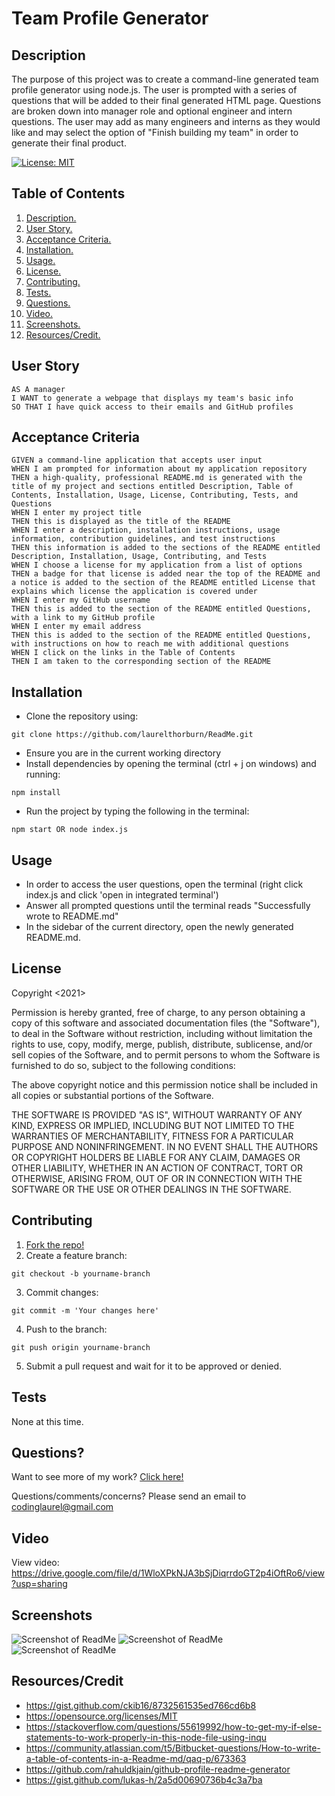 # Team Profile Generator

<a name="descsection"></a>
## Description
The purpose of this project was to create a command-line generated team profile generator using node.js.  The user is prompted with a series of questions that will be added to their final generated HTML page.  Questions are broken down into manager role and optional engineer and intern questions.  The user may add as many engineers and interns as they would like and may select the option of "Finish building my team" in order to generate their final product.

[![License: MIT](https://img.shields.io/badge/License-MIT-yellow.svg)](https://opensource.org/licenses/MIT)


## Table of Contents
1. [ Description. ](#descsection)
2. [ User Story. ](#usersection)
3. [ Acceptance Criteria. ](#acceptancesection)
4. [ Installation. ](#installsection)
5. [ Usage. ](#usagesection)
6. [ License. ](#licensesection)
7. [ Contributing. ](#contribsection)
8. [ Tests. ](#testsection)
9. [ Questions. ](#questionssection)
10. [ Video. ](#videosection)
11. [ Screenshots. ](#picsection)
12. [ Resources/Credit. ](#creditsection)

<a name="usersection"></a>
## User Story
```
AS A manager
I WANT to generate a webpage that displays my team's basic info
SO THAT I have quick access to their emails and GitHub profiles
```

<a name="acceptancesection"></a>
## Acceptance Criteria
```
GIVEN a command-line application that accepts user input
WHEN I am prompted for information about my application repository
THEN a high-quality, professional README.md is generated with the title of my project and sections entitled Description, Table of Contents, Installation, Usage, License, Contributing, Tests, and Questions
WHEN I enter my project title
THEN this is displayed as the title of the README
WHEN I enter a description, installation instructions, usage information, contribution guidelines, and test instructions
THEN this information is added to the sections of the README entitled Description, Installation, Usage, Contributing, and Tests
WHEN I choose a license for my application from a list of options
THEN a badge for that license is added near the top of the README and a notice is added to the section of the README entitled License that explains which license the application is covered under
WHEN I enter my GitHub username
THEN this is added to the section of the README entitled Questions, with a link to my GitHub profile
WHEN I enter my email address
THEN this is added to the section of the README entitled Questions, with instructions on how to reach me with additional questions
WHEN I click on the links in the Table of Contents
THEN I am taken to the corresponding section of the README
```

<a name="installsection"></a>
## Installation
* Clone the repository using:
```
git clone https://github.com/laurelthorburn/ReadMe.git
```
* Ensure you are in the current working directory
* Install dependencies by opening the terminal (ctrl + j on windows) and running:
```
npm install
```
* Run the project by typing the following in the terminal:
```
npm start OR node index.js
```


<a name="usagesection"></a>
## Usage
* In order to access the user questions, open the terminal (right click index.js and click 'open in integrated terminal')
* Answer all prompted questions until the terminal reads "Successfully wrote to README.md"
* In the sidebar of the current directory, open the newly generated README.md.

<a name="licensesection"></a>
## License
Copyright <2021>

Permission is hereby granted, free of charge, to any person obtaining a copy of this software and associated documentation files (the "Software"), to deal in the Software without restriction, including without limitation the rights to use, copy, modify, merge, publish, distribute, sublicense, and/or sell copies of the Software, and to permit persons to whom the Software is furnished to do so, subject to the following conditions:

The above copyright notice and this permission notice shall be included in all copies or substantial portions of the Software.

THE SOFTWARE IS PROVIDED "AS IS", WITHOUT WARRANTY OF ANY KIND, EXPRESS OR IMPLIED, INCLUDING BUT NOT LIMITED TO THE WARRANTIES OF MERCHANTABILITY, FITNESS FOR A PARTICULAR PURPOSE AND NONINFRINGEMENT. IN NO EVENT SHALL THE AUTHORS OR COPYRIGHT HOLDERS BE LIABLE FOR ANY CLAIM, DAMAGES OR OTHER LIABILITY, WHETHER IN AN ACTION OF CONTRACT, TORT OR OTHERWISE, ARISING FROM, OUT OF OR IN CONNECTION WITH THE SOFTWARE OR THE USE OR OTHER DEALINGS IN THE SOFTWARE.

  <a name="contribsection"></a>
## Contributing
  
1. [Fork the repo!](https://docs.github.com/en/get-started/quickstart/fork-a-repo)
2. Create a feature branch:
```
git checkout -b yourname-branch
```
3. Commit changes:
```
git commit -m 'Your changes here'
```
4. Push to the branch:
```
git push origin yourname-branch
```
5. Submit a pull request and wait for it to be approved or denied.

  <a name="testsection"></a>
## Tests
  None at this time.

  <a name="questionssection"></a>
## Questions?
  Want to see more of my work? [Click here!](https://github.com/laurelthorburn)

  Questions/comments/concerns? Please send an email to codinglaurel@gmail.com
  
  <a name="videosection"></a>
## Video
  View video: https://drive.google.com/file/d/1WloXPkNJA3bSjDiqrrdoGT2p4iOftRo6/view?usp=sharing

  <a name="picsection"></a>
  ## Screenshots
  ![Screenshot of ReadMe](./Media/screenshot1.png)
  ![Screenshot of ReadMe](./Media/screenshot2.png)
  ![Screenshot of ReadMe](./Media/screenshot3.png)

  <a name="creditsection"></a>
## Resources/Credit
* https://gist.github.com/ckib16/8732561535ed766cd6b8
* https://opensource.org/licenses/MIT
* https://stackoverflow.com/questions/55619992/how-to-get-my-if-else-statements-to-work-properly-in-this-node-file-using-inqu
* https://community.atlassian.com/t5/Bitbucket-questions/How-to-write-a-table-of-contents-in-a-Readme-md/qaq-p/673363
* https://github.com/rahuldkjain/github-profile-readme-generator
* https://gist.github.com/lukas-h/2a5d00690736b4c3a7ba
